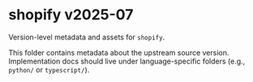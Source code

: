 # shopify v2025-07

Version-level metadata and assets for `shopify`.

This folder contains metadata about the upstream source version. Implementation docs should live under language-specific folders (e.g., `python/` or `typescript/`).


